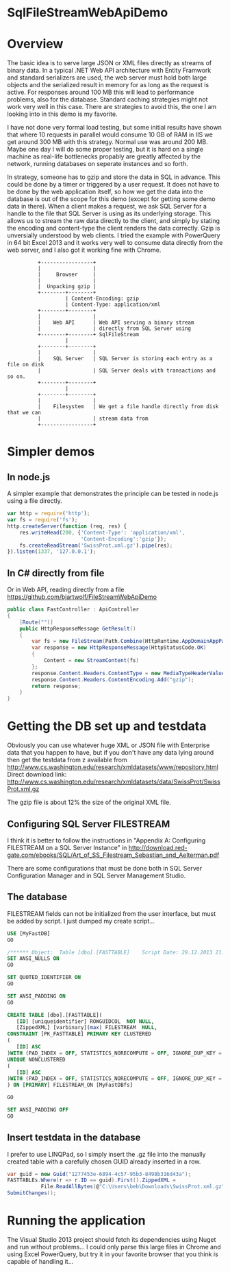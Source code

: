SqlFileStreamWebApiDemo
=======================

# Overview
The basic idea is to serve large JSON or XML files directly as streams of binary data. In a typical .NET Web API architecture with Entity Framwork and standard serializers are used, the web server must hold both large objects and the serialized result in memory for as long as the request is active. For responses around 100 MB this will lead to performance problems, also for the database. Standard caching strategies might not work very well in this case. There are strategies to avoid this, the one I am looking into in this demo is my favorite. 

I have not done very formal load testing, but some initial results have shown that where 10 requests in parallel would consume 10 GB of RAM in IIS we get around 300 MB with this strategy. Normal use was around 200 MB. Maybe one day I will do some proper testing, but it is hard on a single machine as real-life bottlenecks propably are greatly affected by the network, running databases on seperate instances and so forth. 

In strategy, someone has to gzip and store the data in SQL in advance. This could be done by a timer or triggered by a user request. It does not have to be done by the web application itself, so how we get the data into the database is out of the scope for this demo (except for getting some demo data in there). When a client makes a request, we ask SQL Server for a handle to the file that SQL Server is using as its underlying storage. This allows us to stream the raw data directly to the client, and simply by stating the encoding and content-type the client renders the data correctly. Gzip is unversially understood by web clients. I tried the example with PowerQuery in 64 bit Excel 2013 and it works very well to consume data directly from the web server, and I also got it working fine with Chrome.

              +-----------------+
              |                 |
              |     Browser     |
              |                 |
              |  Unpacking gzip |
              +--------+--------+
                       | Content-Encoding: gzip
                       | Content-Type: application/xml
              +--------+--------+
              |                 |
              |    Web API      | Web API serving a binary stream
              |                 | directly from SQL Server using
              +--------+--------+ SqlFileStream
                       |
              +--------+--------+
              |                 |
              |    SQL Server   | SQL Server is storing each entry as a file on disk
              |                 | SQL Server deals with transactions and so on.
              +--------+--------+
                       |
              +--------+--------+
              |                 |
              |    Filesystem   | We get a file handle directly from disk that we can 
              |                 | stream data from
              +-----------------+

# Simpler demos

## In node.js
A simpler example that demonstrates the principle can be tested in node.js using a file directly.

```javascript      
var http = require('http');
var fs = require('fs');
http.createServer(function (req, res) {
    res.writeHead(200, {'Content-Type': 'application/xml',
                        'Content-Encoding':'gzip'});  
    fs.createReadStream('SwissProt.xml.gz').pipe(res);
}).listen(1337, '127.0.0.1');
```

## In C# directly from file

Or in Web API, reading directly from a file https://github.com/bjartwolf/FileStreamWebApiDemo

```c#
public class FastController : ApiController
{
    [Route("")]
    public HttpResponseMessage GetResult()
    {
        var fs = new FileStream(Path.Combine(HttpRuntime.AppDomainAppPath, "medline13n0701.xml.gz"), FileMode.Open);
        var response = new HttpResponseMessage(HttpStatusCode.OK)
        {
            Content = new StreamContent(fs)
        };
        response.Content.Headers.ContentType = new MediaTypeHeaderValue("application/xml");
        response.Content.Headers.ContentEncoding.Add("gzip");
        return response;
    }
}
```
              
# Getting the DB set up and testdata

Obviously you can use whatever huge XML or JSON file with Enterprise data that you happen to have, but if you don't have any data lying around then get the testdata from z available from http://www.cs.washington.edu/research/xmldatasets/www/repository.html
Direct download link: http://www.cs.washington.edu/research/xmldatasets/data/SwissProt/SwissProt.xml.gz

The gzip file is about 12% the size of the original XML file.

## Configuring SQL Server FILESTREAM
I think it is better to follow the instructions in "Appendix A: Configuring FILESTREAM on a SQL Server Instance" in
http://download.red-gate.com/ebooks/SQL/Art_of_SS_Filestream_Sebastian_and_Aelterman.pdf

There are some configurations that must be done both in SQL Server Configuration Manager and in SQL Server Management Studio. 


## The database
FILESTREAM fields can not be initialized from the user interface, but must be added by script.
I just dumped my create script...
 ```sql
USE [MyFastDB]
GO

/****** Object:  Table [dbo].[FASTTABLE]    Script Date: 29.12.2013 21:47:33 ******/
SET ANSI_NULLS ON
GO

SET QUOTED_IDENTIFIER ON
GO

SET ANSI_PADDING ON
GO

CREATE TABLE [dbo].[FASTTABLE](
	[ID] [uniqueidentifier] ROWGUIDCOL  NOT NULL,
	[ZippedXML] [varbinary](max) FILESTREAM  NULL,
 CONSTRAINT [PK_FASTTABLE] PRIMARY KEY CLUSTERED 
(
	[ID] ASC
)WITH (PAD_INDEX = OFF, STATISTICS_NORECOMPUTE = OFF, IGNORE_DUP_KEY = OFF, ALLOW_ROW_LOCKS = ON, ALLOW_PAGE_LOCKS = ON) ON [PRIMARY] FILESTREAM_ON [MyFastDBfs],
UNIQUE NONCLUSTERED 
(
	[ID] ASC
)WITH (PAD_INDEX = OFF, STATISTICS_NORECOMPUTE = OFF, IGNORE_DUP_KEY = OFF, ALLOW_ROW_LOCKS = ON, ALLOW_PAGE_LOCKS = ON) ON [PRIMARY]
) ON [PRIMARY] FILESTREAM_ON [MyFastDBfs]

GO

SET ANSI_PADDING OFF
GO
 ```



## Insert testdata in the database
I prefer to use LINQPad, so I simply insert the .gz file into the manually created table with a carefully chosen GUID already inserted in a row.
 ```cs
var guid = new Guid("1277453e-6894-4c57-95b3-8498b316d43a");
FASTTABLEs.Where(r => r.ID == guid).First().ZippedXML =
			File.ReadAllBytes(@"C:\Users\beb\Downloads\SwissProt.xml.gz");
SubmitChanges();
 ```

# Running the application
The Visual Studio 2013 project should fetch its dependencies using Nuget and run without problems...
I could only parse this large files in Chrome and using Excel PowerQuery, but try it in your favorite browser that you think is capable of handling it...
